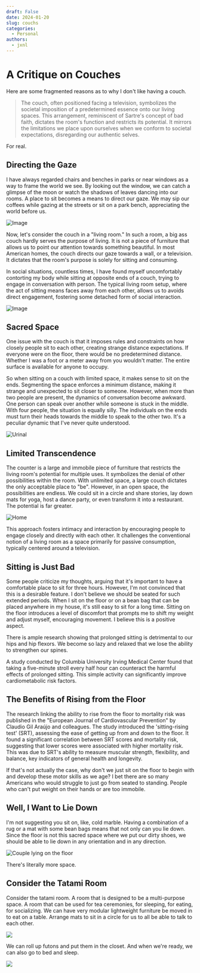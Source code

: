 ```yaml
---
draft: False
date: 2024-01-20
slug: couchs
categories:
  - Personal
authors:
  - jxnl
---
```


# A Critique on Couches

Here are some fragmented reasons as to why I don't like having a couch.

> The couch, often positioned facing a television, symbolizes the societal imposition of a predetermined essence onto our living spaces. This arrangement, reminiscent of Sartre's concept of bad faith, dictates the room's function and restricts its potential. It mirrors the limitations we place upon ourselves when we conform to societal expectations, disregarding our authentic selves.

For real.

<!-- more -->

## Directing the Gaze

I have always regarded chairs and benches in parks or near windows as a way to frame the world we see. By looking out the window, we can catch a glimpse of the moon or watch the shadows of leaves dancing into our rooms. A place to sit becomes a means to direct our gaze. We may sip our coffees while gazing at the streets or sit on a park bench, appreciating the world before us.

![Image](https://hellogiggles.com/wp-content/uploads/sites/7/2016/09/23/500days-dtla.jpg)

Now, let's consider the couch in a "living room." In such a room, a big ass couch hardly serves the purpose of living. It is not a piece of furniture that allows us to point our attention towards something beautiful. In most American homes, the couch directs our gaze towards a wall, or a television. It dictates that the room's purpose is solely for sitting and consuming.

In social situations, countless times, I have found myself uncomfortably contorting my body while sitting at opposite ends of a couch, trying to engage in conversation with person. The typical living room setup, where the act of sitting means faces away from each other, allows us to avoids direct engagement, fostering some detached form of social interaction.

![Image](https://img.freepik.com/premium-photo/two-women-are-sitting-sofa-room-talking-heartfelt-conversation-trust-person-female-friendship_208700-4166.jpg)

## Sacred Space

One issue with the couch is that it imposes rules and constraints on how closely people sit to each other, creating strange distance expectations. If everyone were on the floor, there would be no predetermined distance. Whether I was a foot or a meter away from you wouldn't matter. The entire surface is available for anyone to occupy.

So when sitting on a couch with limited space, it makes sense to sit on the ends. Segmenting the space enforces a minimum distance, making it strange and unexpected to sit closer to someone. However, when more than two people are present, the dynamics of conversation become awkward. One person can speak over another while someone is stuck in the middle. With four people, the situation is equally silly. The individuals on the ends must turn their heads towards the middle to speak to the other two. It's a peculiar dynamic that I've never quite understood.

![Urinal](./img/urinal.png)

## Limited Transcendence

The counter is a large and immobile piece of furniture that restricts the living room's potential for multiple uses. It symbolizes the denial of other possibilities within the room. With unlimited space, a large couch dictates the only acceptable place to "be". However, in an open space, the possibilities are endless. We could sit in a circle and share stories, lay down mats for yoga, host a dance party, or even transform it into a restaurant. The potential is far greater.

![Home](./img/home.png)

This approach fosters intimacy and interaction by encouraging people to engage closely and directly with each other. It challenges the conventional notion of a living room as a space primarily for passive consumption, typically centered around a television.

## Sitting is Just Bad

Some people criticize my thoughts, arguing that it's important to have a comfortable place to sit for three hours. However, I'm not convinced that this is a desirable feature. I don't believe we should be seated for such extended periods. When I sit on the floor or on a bean bag that can be placed anywhere in my house, it's still easy to sit for a long time. Sitting on the floor introduces a level of discomfort that prompts me to shift my weight and adjust myself, encouraging movement. I believe this is a positive aspect.

There is ample research showing that prolonged sitting is detrimental to our hips and hip flexors. We become so lazy and relaxed that we lose the ability to strengthen our spines.

A study conducted by Columbia University Irving Medical Center found that taking a five-minute stroll every half hour can counteract the harmful effects of prolonged sitting. This simple activity can significantly improve cardiometabolic risk factors.

## The Benefits of Rising from the Floor

The research linking the ability to rise from the floor to mortality risk was published in the "European Journal of Cardiovascular Prevention" by Claudio Gil Araújo and colleagues. The study introduced the 'sitting-rising test' (SRT), assessing the ease of getting up from and down to the floor. It found a significant correlation between SRT scores and mortality risk, suggesting that lower scores were associated with higher mortality risk. This was due to SRT's ability to measure muscular strength, flexibility, and balance, key indicators of general health and longevity.

If that's not actually the case, why don't we just sit on the floor to begin with and develop these motor skills as we age? I bet there are so many Americans who would struggle to just go from seated to standing. People who can't put weight on their hands or are too immobile.

## Well, I Want to Lie Down

I'm not suggesting you sit on, like, cold marble. Having a combination of a rug or a mat with some bean bags means that not only can you lie down. Since the floor is not this sacred space where we put our dirty shoes, we should be able to lie down in any orientation and in any direction.

![Couple lying on the floor](https://media.istockphoto.com/id/1323863299/photo/couple-lying-on-the-floor.jpg?s=612x612&w=0&k=20&c=Fig2f27FS8Xn5JvLX4MoGMqSE-tYrdk4sa64TSrFcj0=)

There's literally more space.

## Consider the Tatami Room

Consider the tatami room. A room that is designed to be a multi-purpose space. A room that can be used for tea ceremonies, for sleeping, for eating, for socializing. We can have very modular lightweight furniture be moved in to eat on a table. Arrange mats to sit in a circle for us to all be able to talk to each other.

![](https://images.squarespace-cdn.com/content/v1/5f112d7df383b42d19a6f117/1594971450936-G24E3CAWU41LOI2XC49V/Quadruple%2BSuite%2B-%2BRoom%2B1.jpg)

We can roll up futons and put them in the closet. And when we're ready, we can also go to bed and sleep.

![](https://images.squarespace-cdn.com/content/v1/5f112d7df383b42d19a6f117/1594973446712-FSKXDFHOD8UXI9I5TQ29/Quadruple%2BSuite%2B-%2BRoom%2B2.jpg)
